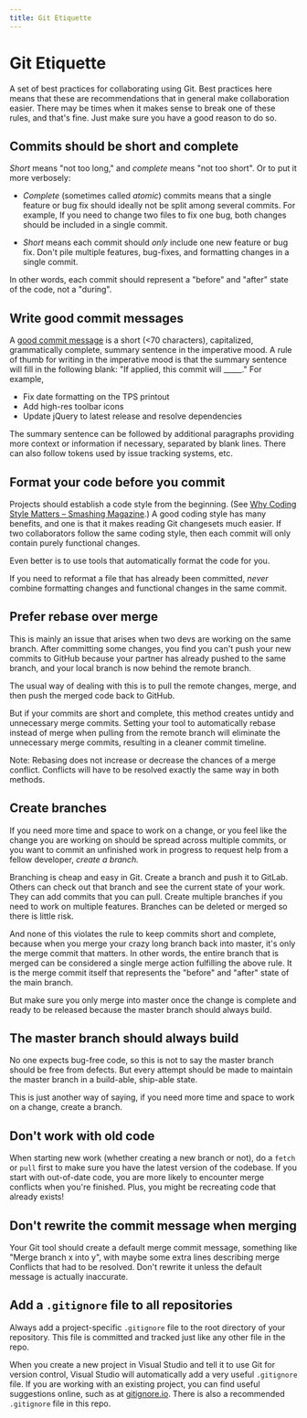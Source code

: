 ```yaml
---
title: Git Etiquette
---
```


# Git Etiquette

A set of best practices for collaborating using Git. Best practices here means that these are recommendations that in general make collaboration easier. There may be times when it makes sense to break one of these rules, and that's fine. Just make sure you have a good reason to do so.

## Commits should be short and complete

*Short* means "not too long," and *complete* means "not too short". Or to put it more verbosely:

* *Complete* (sometimes called *atomic*) commits means that a single feature or bug fix should ideally not be split among several commits. For example, If you need to change two files to fix one bug, both changes should be included in a single commit.

* *Short* means each commit should *only* include one new feature or bug fix. Don't pile multiple features, bug-fixes, and formatting changes in a single commit.

In other words, each commit should represent a "before" and "after" state of the code, not a "during".

## Write good commit messages

A [good commit message](http://chris.beams.io/posts/git-commit/) is a short (<70 characters), capitalized, grammatically complete, summary sentence in the imperative mood. A rule of thumb for writing in the imperative mood is that the summary sentence will fill in the following blank: "If applied, this commit will _____." For example,

* Fix date formatting on the TPS printout
* Add high-res toolbar icons
* Update jQuery to latest release and resolve dependencies

The summary sentence can be followed by additional paragraphs providing more context or information if necessary, separated by blank lines. There can also follow tokens used by issue tracking systems, etc.

## Format your code before you commit

Projects should establish a code style from the beginning. (See [Why Coding Style Matters – Smashing Magazine](https://www.smashingmagazine.com/2012/10/why-coding-style-matters/).) A good coding style has many benefits, and one is that it makes reading Git changesets much easier. If two collaborators follow the same coding style, then each commit will only contain purely functional changes.

Even better is to use tools that automatically format the code for you.

If you need to reformat a file that has already been committed, *never* combine formatting changes and functional changes in the same commit.

## Prefer rebase over merge

This is mainly an issue that arises when two devs are working on the same branch. After committing some changes, you find you can't push your new commits to GitHub because your partner has already pushed to the same branch, and your local branch is now behind the remote branch. 

The usual way of dealing with this is to pull the remote changes, merge, and then push the merged code back to GitHub.

But if your commits are short and complete, this method creates untidy and unnecessary merge commits. Setting your tool to automatically rebase instead of merge when pulling from the remote branch will eliminate the unnecessary merge commits, resulting in a cleaner commit timeline.

Note: Rebasing does not increase or decrease the chances of a merge conflict. Conflicts will have to be resolved exactly the same way in both methods.

## Create branches

If you need more time and space to work on a change, or you feel like the change you are working on should be spread across multiple commits, or you want to commit an unfinished work in progress to request help from a fellow developer, *create a branch.*

Branching is cheap and easy in Git. Create a branch and push it to GitLab. Others can check out that branch and see the current state of your work. They can add commits that you can pull. Create multiple branches if you need to work on multiple features. Branches can be deleted or merged so there is little risk.

And none of this violates the rule to keep commits short and complete, because when you merge your crazy long branch back into master, it's only the merge commit that matters. In other words, the entire branch that is merged can be considered a single merge action fulfilling the above rule. It is the merge commit itself that represents the "before" and "after" state of the main branch.

But make sure you only merge into master once the change is complete and ready to be released because the master branch should always build.

## The master branch should always build

No one expects bug-free code, so this is not to say the master branch should be free from defects. But every attempt should be made to maintain the master branch in a build-able, ship-able state.

This is just another way of saying, if you need more time and space to work on a change, create a branch.

## Don't work with old code

When starting new work (whether creating a new branch or not), do a `fetch` or `pull` first to make sure you have the latest version of the codebase. If you start with out-of-date code, you are more likely to encounter merge conflicts when you're finished. Plus, you might be recreating code that already exists!

## Don't rewrite the commit message when merging

Your Git tool should create a default merge commit message, something like "Merge branch x into y", with maybe some extra lines describing merge Conflicts that had to be resolved. Don't rewrite it unless the default message is actually inaccurate.

## Add a `.gitignore` file to all repositories

Always add a project-specific `.gitignore` file to the root directory of your repository. This file is committed and tracked just like any other file in the repo.

When you create a new project in Visual Studio and tell it to use Git for version control, Visual Studio will automatically add a very useful `.gitignore` file. If you are working with an existing project, you can find useful suggestions online, such as at [gitignore.io](https://www.gitignore.io/). There is also a recommended `.gitignore` file in this repo.
